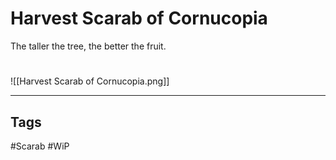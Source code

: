 # Harvest Scarab of Cornucopia
The taller the tree, the better the fruit.

#
![[Harvest Scarab of Cornucopia.png]]

---
## Tags
#Scarab
#WiP 